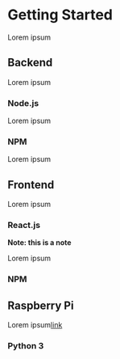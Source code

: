 # Getting Started

Lorem ipsum

## Backend

Lorem ipsum

### Node.js

Lorem ipsum

### NPM

Lorem ipsum

## Frontend

Lorem ipsum

### React.js

**Note: this is a note**

Lorem ipsum


### NPM


## Raspberry Pi

Lorem ipsum[link]()

### Python 3